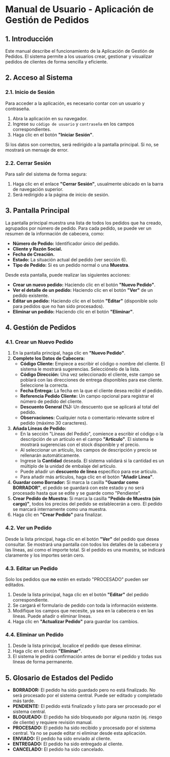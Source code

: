 # Manual de Usuario - Aplicación de Gestión de Pedidos

## 1. Introducción

Este manual describe el funcionamiento de la Aplicación de Gestión de Pedidos. El sistema permite a los usuarios crear, gestionar y visualizar pedidos de clientes de forma sencilla y eficiente.

## 2. Acceso al Sistema

### 2.1. Inicio de Sesión

Para acceder a la aplicación, es necesario contar con un usuario y contraseña.

1.  Abra la aplicación en su navegador.
2.  Ingrese su `código de usuario` y `contraseña` en los campos correspondientes.
3.  Haga clic en el botón **"Iniciar Sesión"**.

Si los datos son correctos, será redirigido a la pantalla principal. Si no, se mostrará un mensaje de error.

### 2.2. Cerrar Sesión

Para salir del sistema de forma segura:

1.  Haga clic en el enlace **"Cerrar Sesión"**, usualmente ubicado en la barra de navegación superior.
2.  Será redirigido a la página de inicio de sesión.

## 3. Pantalla Principal

La pantalla principal muestra una lista de todos los pedidos que ha creado, agrupados por número de pedido. Para cada pedido, se puede ver un resumen de la información de cabecera, como:

*   **Número de Pedido:** Identificador único del pedido.
*   **Cliente y Razón Social.**
*   **Fecha de Creación.**
*   **Estado:** La situación actual del pedido (ver sección 6).
*   **Tipo de Pedido:** Si es un pedido normal o una **Muestra**.

Desde esta pantalla, puede realizar las siguientes acciones:

*   **Crear un nuevo pedido:** Haciendo clic en el botón **"Nuevo Pedido"**.
*   **Ver el detalle de un pedido:** Haciendo clic en el botón **"Ver"** de un pedido existente.
*   **Editar un pedido:** Haciendo clic en el botón **"Editar"** (disponible solo para pedidos que no han sido procesados).
*   **Eliminar un pedido:** Haciendo clic en el botón **"Eliminar"**.

## 4. Gestión de Pedidos

### 4.1. Crear un Nuevo Pedido

1.  En la pantalla principal, haga clic en **"Nuevo Pedido"**.
2.  **Complete los Datos de Cabecera:**
    *   **Código Cliente:** Empiece a escribir el código o nombre del cliente. El sistema le mostrará sugerencias. Selecciónelo de la lista.
    *   **Código Dirección:** Una vez seleccionado el cliente, este campo se poblará con las direcciones de entrega disponibles para ese cliente. Seleccione la correcta.
    *   **Fecha Entrega:** La fecha en la que el cliente desea recibir el pedido.
    *   **Referencia Pedido Cliente:** Un campo opcional para registrar el número de pedido del cliente.
    *   **Descuento General (%):** Un descuento que se aplicará al total del pedido.
    *   **Observaciones:** Cualquier nota o comentario relevante sobre el pedido (máximo 30 caracteres).
3.  **Añada Líneas de Pedido:**
    *   En la sección "Líneas del Pedido", comience a escribir el código o la descripción de un artículo en el campo **"Artículo"**. El sistema le mostrará sugerencias con el stock disponible y el precio.
    *   Al seleccionar un artículo, los campos de descripción y precio se rellenarán automáticamente.
    *   Ingrese la **Cantidad** deseada. El sistema validará si la cantidad es un múltiplo de la unidad de embalaje del artículo.
    *   Puede añadir un **descuento de línea** específico para ese artículo.
    *   Para añadir más artículos, haga clic en el botón **"Añadir Línea"**.
4.  **Guardar como Borrador:** Si marca la casilla **"Guardar como BORRADOR"**, el pedido se guardará con este estado y no será procesado hasta que se edite y se guarde como "Pendiente".
5.  **Crear Pedido de Muestra:** Si marca la casilla **"Pedido de Muestra (sin cargo)"**, todos los precios del pedido se establecerán a cero. El pedido se marcará internamente como una muestra.
6.  Haga clic en **"Crear Pedido"** para finalizar.

### 4.2. Ver un Pedido

Desde la lista principal, haga clic en el botón **"Ver"** del pedido que desea consultar. Se mostrará una pantalla con todos los detalles de la cabecera y las líneas, así como el importe total. Si el pedido es una muestra, se indicará claramente y los importes serán cero.

### 4.3. Editar un Pedido

Solo los pedidos que **no** estén en estado "PROCESADO" pueden ser editados.

1.  Desde la lista principal, haga clic en el botón **"Editar"** del pedido correspondiente.
2.  Se cargará el formulario de pedido con toda la información existente.
3.  Modifique los campos que necesite, ya sea en la cabecera o en las líneas. Puede añadir o eliminar líneas.
4.  Haga clic en **"Actualizar Pedido"** para guardar los cambios.

### 4.4. Eliminar un Pedido

1.  Desde la lista principal, localice el pedido que desea eliminar.
2.  Haga clic en el botón **"Eliminar"**.
3.  El sistema le pedirá confirmación antes de borrar el pedido y todas sus líneas de forma permanente.

## 5. Glosario de Estados del Pedido

*   **BORRADOR:** El pedido ha sido guardado pero no está finalizado. No será procesado por el sistema central. Puede ser editado y completado más tarde.
*   **PENDIENTE:** El pedido está finalizado y listo para ser procesado por el sistema central.
*   **BLOQUEADO:** El pedido ha sido bloqueado por alguna razón (ej. riesgo de cliente) y requiere revisión manual.
*   **PROCESADO:** El pedido ha sido recibido y procesado por el sistema central. Ya no se puede editar ni eliminar desde esta aplicación.
*   **ENVIADO:** El pedido ha sido enviado al cliente.
*   **ENTREGADO:** El pedido ha sido entregado al cliente.
*   **CANCELADO:** El pedido ha sido cancelado.
